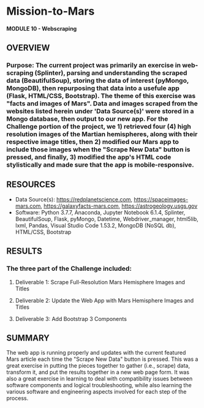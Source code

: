 # Mission-to-Mars
#### MODULE 10 - Webscraping


## OVERVIEW
### Purpose:  The current project was primarily an exercise in web-scraping (Splinter), parsing and understanding the scraped data (BeautifulSoup), storing the data of interest (pyMongo, MongoDB), then repurposing that data into a usefule app (Flask, HTML/CSS, Bootstrap).  The theme of this exercise was "facts and images of Mars".  Data and images scraped from the websites listed herein under 'Data Source(s)' were stored in a Mongo database, then output to our new app.  For the Challenge portion of the project, we 1) retrieved four (4) high resolution images of the Martian hemispheres, along with their respective image titles, then 2) modified our Mars app to include those images when the "Scrape New Data" button is pressed, and finally, 3) modified the app's HTML code stylistically and made sure that the app is mobile-responsive.
 
 
## RESOURCES
  - Data Source(s): https://redplanetscience.com, https://spaceimages-mars.com, https://galaxyfacts-mars.com, https://astrogeology.usgs.gov
  - Software:  Python 3.7.7, Anaconda, Jupyter Notebook 6.1.4, Splinter, BeautifulSoup, Flask, pyMongo, Datetime, Webdriver_manager, html5lib, lxml, Pandas,  Visual Studio Code 1.53.2, MongoDB (NoSQL db), HTML/CSS, Bootstrap


## RESULTS
### The three part of the Challenge included:
  1. Deliverable 1: Scrape Full-Resolution Mars Hemisphere Images and Titles

  2. Deliverable 2: Update the Web App with Mars Hemisphere Images and Titles

  3. Deliverable 3: Add Bootstrap 3 Components


## SUMMARY
The web app is running properly and updates with the current featured Mars article each time the "Scrape New Data" button is pressed.  This was a great exercise in putting the pieces together to gather (i.e., scrape) data, transform it, and put the results together in a new web page form.  It was also a great exercise in learning to deal with compatibility issues between software components and logical troubleshooting, while also learning the various software and engineering aspects involved for each step of the process.

